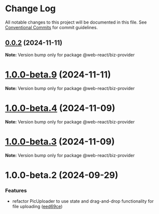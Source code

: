 # Change Log

All notable changes to this project will be documented in this file.
See [Conventional Commits](https://conventionalcommits.org) for commit guidelines.

## [0.0.2](https://github.com/weidyg/web-react/compare/@web-react/biz-provider@1.0.0-beta.9...@web-react/biz-provider@0.0.2) (2024-11-11)

**Note:** Version bump only for package @web-react/biz-provider

# [1.0.0-beta.9](https://github.com/weidyg/web-react/compare/@web-react/biz-provider@1.0.0-beta.4...@web-react/biz-provider@1.0.0-beta.9) (2024-11-11)

**Note:** Version bump only for package @web-react/biz-provider

# [1.0.0-beta.4](https://github.com/weidyg/web-react/compare/@web-react/biz-provider@1.0.0-beta.3...@web-react/biz-provider@1.0.0-beta.4) (2024-11-09)

**Note:** Version bump only for package @web-react/biz-provider

# [1.0.0-beta.3](https://github.com/weidyg/web-react/compare/@web-react/biz-provider@1.0.0-beta.2...@web-react/biz-provider@1.0.0-beta.3) (2024-11-09)

**Note:** Version bump only for package @web-react/biz-provider

# 1.0.0-beta.2 (2024-09-29)

### Features

- refactor PicUploader to use state and drag-and-drop functionality for file uploading ([eed69ce](https://github.com/weidyg/web-react/commit/eed69ce81703bed3413a8720d733caedf14e94cf))
